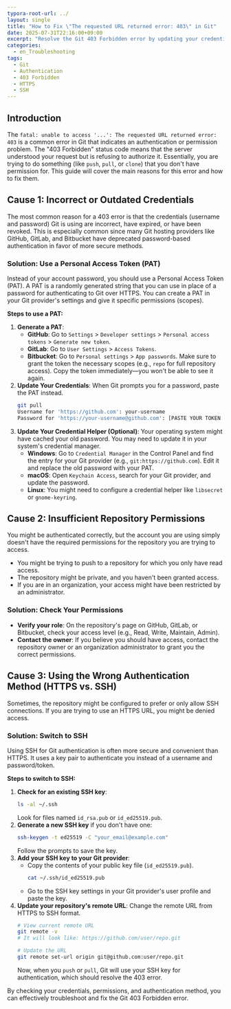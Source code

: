 ```yaml
---
typora-root-url: ../
layout: single
title: "How to Fix \"The requested URL returned error: 403\" in Git"
date: 2025-07-31T22:16:00+09:00
excerpt: "Resolve the Git 403 Forbidden error by updating your credentials, using a personal access token (PAT), or switching to SSH authentication for more secure access."
categories:
  - en_Troubleshooting
tags:
  - Git
  - Authentication
  - 403 Forbidden
  - HTTPS
  - SSH
---
```


## Introduction

The `fatal: unable to access '...': The requested URL returned error: 403` is a common error in Git that indicates an authentication or permission problem. The "403 Forbidden" status code means that the server understood your request but is refusing to authorize it. Essentially, you are trying to do something (like `push`, `pull`, or `clone`) that you don't have permission for. This guide will cover the main reasons for this error and how to fix them.

## Cause 1: Incorrect or Outdated Credentials

The most common reason for a 403 error is that the credentials (username and password) Git is using are incorrect, have expired, or have been revoked. This is especially common since many Git hosting providers like GitHub, GitLab, and Bitbucket have deprecated password-based authentication in favor of more secure methods.

### Solution: Use a Personal Access Token (PAT)

Instead of your account password, you should use a Personal Access Token (PAT). A PAT is a randomly generated string that you can use in place of a password for authenticating to Git over HTTPS. You can create a PAT in your Git provider's settings and give it specific permissions (scopes).

**Steps to use a PAT:**
1.  **Generate a PAT**:
    -   **GitHub**: Go to `Settings` > `Developer settings` > `Personal access tokens` > `Generate new token`.
    -   **GitLab**: Go to `User Settings` > `Access Tokens`.
    -   **Bitbucket**: Go to `Personal settings` > `App passwords`.
    Make sure to grant the token the necessary scopes (e.g., `repo` for full repository access). Copy the token immediately—you won't be able to see it again.
2.  **Update Your Credentials**: When Git prompts you for a password, paste the PAT instead.
    ```bash
    git pull
    Username for 'https://github.com': your-username
    Password for 'https://your-username@github.com': [PASTE YOUR TOKEN HERE]
    ```
3.  **Update Your Credential Helper (Optional)**: Your operating system might have cached your old password. You may need to update it in your system's credential manager.
    -   **Windows**: Go to `Credential Manager` in the Control Panel and find the entry for your Git provider (e.g., `git:https://github.com`). Edit it and replace the old password with your PAT.
    -   **macOS**: Open `Keychain Access`, search for your Git provider, and update the password.
    -   **Linux**: You might need to configure a credential helper like `libsecret` or `gnome-keyring`.

## Cause 2: Insufficient Repository Permissions

You might be authenticated correctly, but the account you are using simply doesn't have the required permissions for the repository you are trying to access.

-   You might be trying to push to a repository for which you only have read access.
-   The repository might be private, and you haven't been granted access.
-   If you are in an organization, your access might have been restricted by an administrator.

### Solution: Check Your Permissions

-   **Verify your role**: On the repository's page on GitHub, GitLab, or Bitbucket, check your access level (e.g., Read, Write, Maintain, Admin).
-   **Contact the owner**: If you believe you should have access, contact the repository owner or an organization administrator to grant you the correct permissions.

## Cause 3: Using the Wrong Authentication Method (HTTPS vs. SSH)

Sometimes, the repository might be configured to prefer or only allow SSH connections. If you are trying to use an HTTPS URL, you might be denied access.

### Solution: Switch to SSH

Using SSH for Git authentication is often more secure and convenient than HTTPS. It uses a key pair to authenticate you instead of a username and password/token.

**Steps to switch to SSH:**
1.  **Check for an existing SSH key**:
    ```bash
    ls -al ~/.ssh
    ```
    Look for files named `id_rsa.pub` or `id_ed25519.pub`.
2.  **Generate a new SSH key** if you don't have one:
    ```bash
    ssh-keygen -t ed25519 -C "your_email@example.com"
    ```
    Follow the prompts to save the key.
3.  **Add your SSH key to your Git provider**:
    -   Copy the contents of your public key file (`id_ed25519.pub`).
        ```bash
        cat ~/.ssh/id_ed25519.pub
        ```
    -   Go to the SSH key settings in your Git provider's user profile and paste the key.
4.  **Update your repository's remote URL**: Change the remote URL from HTTPS to SSH format.
    ```bash
    # View current remote URL
    git remote -v
    # It will look like: https://github.com/user/repo.git

    # Update the URL
    git remote set-url origin git@github.com:user/repo.git
    ```
    Now, when you `push` or `pull`, Git will use your SSH key for authentication, which should resolve the 403 error.

By checking your credentials, permissions, and authentication method, you can effectively troubleshoot and fix the Git 403 Forbidden error.
